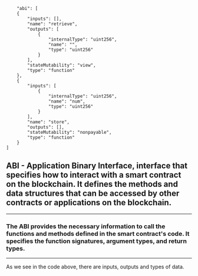         "abi": [
		{
			"inputs": [],
			"name": "retrieve",
			"outputs": [
				{
					"internalType": "uint256",
					"name": "",
					"type": "uint256"
				}
			],
			"stateMutability": "view",
			"type": "function"
		},
		{
			"inputs": [
				{
					"internalType": "uint256",
					"name": "num",
					"type": "uint256"
				}
			],
			"name": "store",
			"outputs": [],
			"stateMutability": "nonpayable",
			"type": "function"
		}
	]

## ABI - Application Binary Interface, interface that specifies how to interact with a smart contract on the blockchain. It defines the methods and data structures that can be accessed by other contracts or applications on the blockchain.
***
### The ABI provides the necessary information to call the functions and methods defined in the smart contract's code. It specifies the function signatures, argument types, and return types.
***
As we see in the code above, there are inputs, outputs and types of data. 